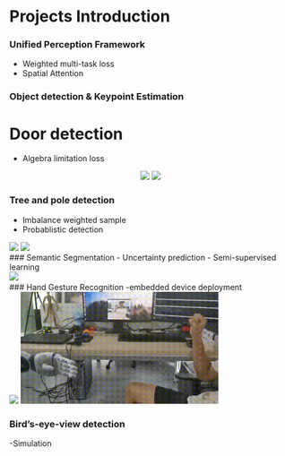 # Projects Introduction

### Unified Perception Framework
- Weighted multi-task loss
- Spatial Attention

### Object detection & Keypoint Estimation
# Door detection
- Algebra limitation loss
<div align=center>
<img src="https://github.com/Jumponthemoon/Projects/blob/main/images/Door1.gif" height="200" />
<img src="https://github.com/Jumponthemoon/Projects/blob/main/images/Door2.gif" height="200" />
</div>

### Tree and pole detection
- Imbalance weighted sample
- Probablistic detection
<div align=left>
<img src="https://github.com/Jumponthemoon/Projects/blob/main/images/outdoor.gif" height="200" />
<img src="https://github.com/Jumponthemoon/Projects/blob/main/images/outdoor2.gif" height="200" />

</div>
### Semantic Segmentation
- Uncertainty prediction
- Semi-supervised learning
<div align=left>
<img src="https://github.com/Jumponthemoon/Projects/blob/main/images/seg-conf.gif" height="200" />
</div>
### Hand Gesture Recognition
-embedded device deployment
<div align=left>
<img src="https://github.com/Jumponthemoon/Projects/blob/main/images/hand1.gif" height="200" />
<img src="https://github.com/Jumponthemoon/Projects/blob/main/images/hand2.gif" height="200" />
</div>

### Bird’s-eye-view detection
-Simulation
